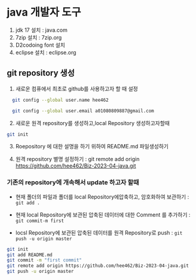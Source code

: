 # java 개발자 도구
1. jdk 17 설치 : java.com
2. 7zip 설치 : 7zip.org
3. D2codoing font 설치
4. eclipse 설치 : eclipse.org

## git repository 생성
1. 새로운 컴퓨에서 최초로 github를 사용하고자 할 때 설정
```bash
  git config --global user.name hee462

  git config --global user.email a01080809887@gmail.com

```
2. 새로운 원격 repository를 생성하고,local Repository 생성하고자할때
```bash
git init
```

3. Roepository 에 대한 설명을 하기 위하여 README.md 파일생성하기

4. 원격 repository 별명 설정하기 : git remote add origin https://github.com/hee462/Biz-2023-04-java.git

### 기존의 repository에 개속해서 update 하고자 할때
 

- 현재 폴더의 파일과 폴더를  local Repository에압축하고, 암호화하여 보관하기 : `git add .`

- 현재 local Repository에 보관된 압축된 데이터에 대한 Comment 를 추가하기 : ` git commit-m first`

- locsl Repository에 보관된 압축된 데이터를 원격 Repository로 push : `git push -u origin master`

``` bash
git init
git add README.md
git commit -m "first commit"
git remote add origin https://github.com/hee462/Biz-2023-04-java.git
git push -u origin master